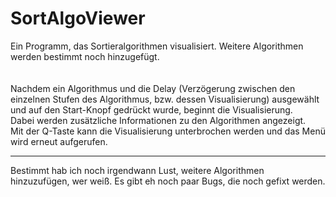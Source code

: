 # SortAlgoViewer
Ein Programm, das Sortieralgorithmen visualisiert. Weitere Algorithmen werden bestimmt noch hinzugefügt. <br> <br>
<br>
Nachdem ein Algorithmus und die Delay (Verzögerung zwischen den einzelnen Stufen des Algorithmus, bzw. dessen Visualisierung) ausgewählt 
und auf den Start-Knopf gedrückt wurde, beginnt die Visualisierung. <br>
Dabei werden zusätzliche Informationen zu den Algorithmen angezeigt. <br>
Mit der Q-Taste kann die Visualisierung unterbrochen werden und das Menü wird erneut aufgerufen. 

---

Bestimmt hab ich noch irgendwann Lust, weitere Algorithmen hinzuzufügen, wer weiß.
Es gibt eh noch paar Bugs, die noch gefixt werden. 
